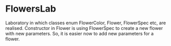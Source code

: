 # FlowersLab
Laboratory in which classes enum FlowerColor, Flower, FlowerSpec etc, are realised. 
Constructor in Flower is using FlowerSpec to create a new flower with new parameters. 
So, it is easier now to add new parameters for a flower.
